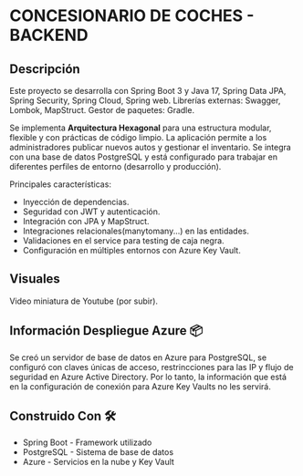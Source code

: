 # CONCESIONARIO DE COCHES - BACKEND

## Descripción

Este proyecto se desarrolla con Spring Boot 3 y Java 17, Spring Data JPA, Spring Security, Spring Cloud, Spring web. Librerías externas: Swagger, Lombok, MapStruct. Gestor de paquetes: Gradle. 

Se implementa **Arquitectura Hexagonal** para una estructura modular, flexible y con prácticas de código limpio. La aplicación permite a los administradores publicar nuevos autos y gestionar el inventario. Se integra con una base de datos PostgreSQL y está configurado para trabajar en diferentes perfiles de entorno (desarrollo y producción).

Principales características:

- Inyección de dependencias.
- Seguridad con JWT y autenticación.
- Integración con JPA y MapStruct.
- Integraciones relacionales(manytomany...) en las entidades.
- Validaciones en el service para testing de caja negra.
- Configuración en múltiples entornos con Azure Key Vault.

## Visuales

Video miniatura de Youtube (por subir).

## Información Despliegue Azure 📦

Se creó un servidor de base de datos en Azure para PostgreSQL, se configuró con claves únicas de acceso, restrincciones para las IP y flujo de seguridad en Azure Active Directory. Por lo tanto, la información que está en la configuración de conexión para Azure Key Vaults no les servirá.

## Construido Con 🛠️

- Spring Boot - Framework utilizado
- PostgreSQL - Sistema de base de datos
- Azure - Servicios en la nube y Key Vault
